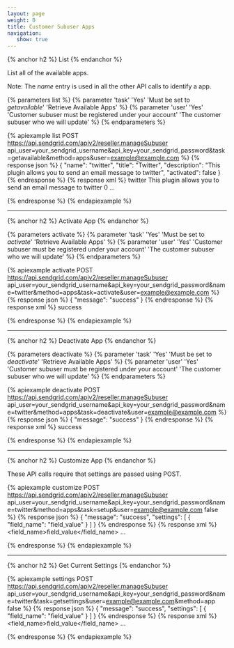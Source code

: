```yaml
---
layout: page
weight: 0
title: Customer Subuser Apps
navigation:
   show: true
---
```


{% anchor h2 %}
List 
{% endanchor %}

List all of the available apps.

Note: The *name* entry is used in all the other API calls to identify a app.


{% parameters list %}
 {% parameter 'task' 'Yes' 'Must be set to <em>getavailable</em>' 'Retrieve Available Apps' %}
 {% parameter 'user' 'Yes' 'Customer subuser must be registered under your account' 'The customer subuser who we will update' %}
{% endparameters %}


{% apiexample list POST https://api.sendgrid.com/apiv2/reseller.manageSubuser api_user=your_sendgrid_username&api_key=your_sendgrid_password&task=getavailable&method=apps&user=example@example.com %}
  {% response json %}
{
  "name": "twitter",
  "title": "Twitter",
  "description": "This plugin allows you to send an email message to twitter",
  "activated": false
}
  {% endresponse %}
  {% response xml %}
<filters>
   <filter>
      <name>twitter</name>
      <title>
Twitter

</title>
      <description>This plugin allows you to send an email message to twitter</description>
      <activated>0</activated>
   </filter>
   ...
</filters>

  {% endresponse %}
{% endapiexample %}

* * * * *

{% anchor h2 %}
Activate App 
{% endanchor %}


{% parameters activate %}
 {% parameter 'task' 'Yes' 'Must be set to <em>activate</em>' 'Retrieve Available Apps' %}
 {% parameter 'user' 'Yes' 'Customer subuser must be registered under your account' 'The customer subuser who we will update' %}
{% endparameters %}


{% apiexample activate POST https://api.sendgrid.com/apiv2/reseller.manageSubuser api_user=your_sendgrid_username&api_key=your_sendgrid_password&name=twitter&method=apps&task=activate&user=example@example.com %}
  {% response json %}
{
  "message": "success"
}
  {% endresponse %}
  {% response xml %}
<result>
   <message>success</message>
</result>

  {% endresponse %}
{% endapiexample %}

* * * * *

{% anchor h2 %}
Deactivate App 
{% endanchor %}


{% parameters deactivate %}
 {% parameter 'task' 'Yes' 'Must be set to <em>deactivate</em>' 'Retrieve Available Apps' %}
 {% parameter 'user' 'Yes' 'Customer subuser must be registered under your account' 'The customer subuser who we will update' %}
{% endparameters %}


{% apiexample deactivate POST https://api.sendgrid.com/apiv2/reseller.manageSubuser api_user=your_sendgrid_username&api_key=your_sendgrid_password&name=twitter&method=apps&task=deactivate&user=example@example.com %}
  {% response json %}
{
  "message": "success"
}
  {% endresponse %}
  {% response xml %}
<result>
   <message>success</message>
</result>

  {% endresponse %}
{% endapiexample %}

* * * * *

{% anchor h2 %}
Customize App 
{% endanchor %}

These API calls require that settings are passed using POST.

{% apiexample customize POST https://api.sendgrid.com/apiv2/reseller.manageSubuser api_user=your_sendgrid_username&api_key=your_sendgrid_password&name=twitter&method=apps&task=setup&user=example@example.com false %}
  {% response json %}
{
  "message": "success",
  "settings": [
    {
      "field_name": "field_value"
    }
  ]
}
  {% endresponse %}
  {% response xml %}
<filter>
   <field_name>field_value</field_name>
   ...
</filter>

  {% endresponse %}
{% endapiexample %}

* * * * *

{% anchor h2 %}
Get Current Settings 
{% endanchor %}

{% apiexample settings POST https://api.sendgrid.com/apiv2/reseller.manageSubuser api_user=your_sendgrid_username&api_key=your_sendgrid_password&name=twitter&task=getsettings&user=example@example.com&method=app false %}
  {% response json %}
{
  "message": "success",
  "settings": [
    {
      "field_name": "field_value"
    }
  ]
}
  {% endresponse %}
  {% response xml %}
<filter>
   <field_name>field_value</field_name>
   ...
</filter>

  {% endresponse %}
{% endapiexample %}
